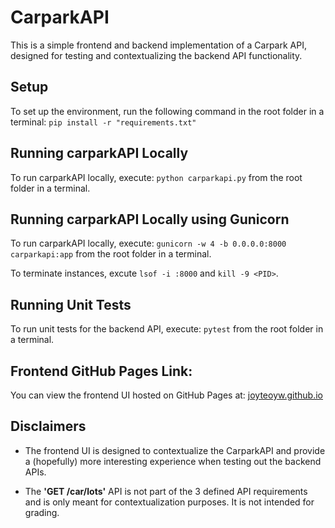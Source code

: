 # CarparkAPI

This is a simple frontend and backend implementation of a Carpark API, designed for testing and contextualizing the backend API functionality.

## Setup

To set up the environment, run the following command in the root folder in a terminal: `pip install -r "requirements.txt"`

## Running carparkAPI Locally

To run carparkAPI locally, execute: `python carparkapi.py` from the root folder in a terminal.

## Running carparkAPI Locally using Gunicorn

To run carparkAPI locally, execute: `gunicorn -w 4 -b 0.0.0.0:8000 carparkapi:app` from the root folder in a terminal.

To terminate instances, excute `lsof -i :8000` and `kill -9 <PID>`.

## Running Unit Tests

To run unit tests for the backend API, execute: `pytest` from the root folder in a terminal.

## Frontend GitHub Pages Link:

You can view the frontend UI hosted on GitHub Pages at: [joyteoyw.github.io](https://joyteoyw.github.io/)

## Disclaimers

- The frontend UI is designed to contextualize the CarparkAPI and provide a (hopefully) more interesting experience when testing out the backend APIs.
  
- The **'GET /car/lots'** API is not part of the 3 defined API requirements and is only meant for contextualization purposes. It is not intended for grading.


